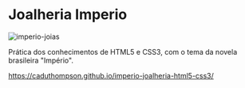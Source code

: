 # Joalheria Imperio
![imperio-joias](https://user-images.githubusercontent.com/33129027/152214973-7aef18fd-1e55-40ee-bbbc-07e5f3d21106.png)

Prática dos conhecimentos de HTML5 e CSS3, com o tema da novela brasileira "Império".

https://caduthompson.github.io/imperio-joalheria-html5-css3/
